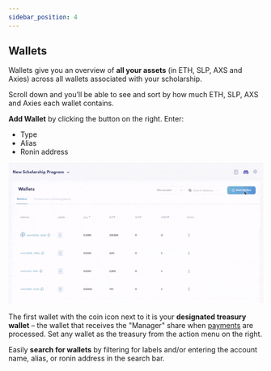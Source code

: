 ```yaml
---
sidebar_position: 4
---
```


## Wallets

Wallets give you an overview of **all your assets** (in ETH, SLP, AXS and Axies) across all wallets associated with your scholarship.

Scroll down and you’ll be able to see and sort by how much ETH, SLP, AXS and Axies each wallet contains.

**Add Wallet** by clicking the button on the right. Enter:

* Type
* Alias
* Ronin address


![add wallet](05_Wallets_Add_Wallet.gif)


The first wallet with the coin icon next to it is your **designated treasury wallet** – the wallet that receives the "Manager" share when [payments](payments.md) are processed. Set any wallet as the treasury from the action menu on the right.

Easily **search for wallets** by filtering for labels and/or entering the account name, alias, or ronin address in the search bar. 
